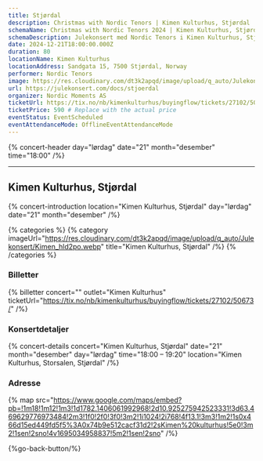 ```yaml
---
title: Stjørdal
description: Christmas with Nordic Tenors | Kimen Kulturhus, Stjørdal
schemaName: Christmas with Nordic Tenors 2024 | Kimen Kulturhus, Stjørdal
schemaDescription: Julekonsert med Nordic Tenors i Kimen Kulturhus, Stjørdal
date: 2024-12-21T18:00:00.000Z
duration: 80
locationName: Kimen Kulturhus
locationAddress: Sandgata 15, 7500 Stjørdal, Norway
performer: Nordic Tenors
image: https://res.cloudinary.com/dt3k2apqd/image/upload/q_auto/Julekonsert/schema_-_kimen_kulturhus_stj%C3%B8rdal_tylj6b.webp
url: https://julekonsert.com/docs/stjoerdal
organizer: Nordic Moments AS
ticketUrl: https://tix.no/nb/kimenkulturhus/buyingflow/tickets/27102/50673/
ticketPrice: 590 # Replace with the actual price
eventStatus: EventScheduled
eventAttendanceMode: OfflineEventAttendanceMode
---
```


{% concert-header day="lørdag" date="21" month="desember" time="18:00" /%}

---

## Kimen Kulturhus, Stjørdal

{% concert-introduction location="Kimen Kulturhus, Stjørdal" day="lørdag" date="21" month="desember" /%}

{% categories %}
{% category imageUrl="https://res.cloudinary.com/dt3k2apqd/image/upload/q_auto/Julekonsert/Kimen_hld2po.webp" title="Kimen Kulturhus, Stjørdal" /%}
{% /categories %}

### Billetter

{% billetter concert="" outlet="Kimen Kulturhus" ticketUrl="https://tix.no/nb/kimenkulturhus/buyingflow/tickets/27102/50673/" /%}

### Konsertdetaljer

{% concert-details concert="Kimen Kulturhus, Stjørdal" date="21" month="desember" day="lørdag" time="18:00 – 19:20" location="Kimen Kulturhus, Storsalen, Stjørdal" /%}

### Adresse

{% map src="https://www.google.com/maps/embed?pb=!1m18!1m12!1m3!1d1782.1406061992968!2d10.925275942523331!3d63.469629776973484!2m3!1f0!2f0!3f0!3m2!1i1024!2i768!4f13.1!3m3!1m2!1s0x466d15ed449fd5f5%3A0x74b9e512cacf31d2!2sKimen%20kulturhus!5e0!3m2!1sen!2sno!4v1695034958837!5m2!1sen!2sno" /%}

{%go-back-button/%}
